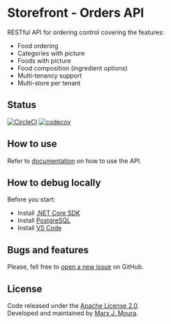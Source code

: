 # Storefront - Orders API

RESTful API for ordering control covering the features:

- Food ordering
- Categories with picture
- Foods with picture
- Food composition (ingredient options)
- Multi-tenancy support
- Multi-store per tenant

## Status

[![CircleCI](https://circleci.com/gh/storefront-community/orders-api.svg?style=shield&circle-token=3a9cee53112f55c417a6052e72a80ce1368f0e70)](https://circleci.com/gh/storefront-community/orders-api)
[![codecov](https://codecov.io/gh/storefront-community/orders-api/branch/master/graph/badge.svg?token=P5BlU6DEOF)](https://codecov.io/gh/storefront-community/orders-api)

## How to use

Refer to [documentation](https://storefront.community/developer) on how to use the API.

## How to debug locally

Before you start:

- Install [.NET Core SDK](https://www.microsoft.com/net/download/windows/)
- Install [PostgreSQL](https://www.postgresql.org/)
- Install [VS Code](https://code.visualstudio.com/)

## Bugs and features

Please, fell free to [open a new issue](https://github.com/storefront-community/orders-api/issues) on GitHub.

## License

Code released under the [Apache License 2.0](https://github.com/storefront-community/orders-api/blob/master/LICENSE).  
Developed and maintained by [Marx J. Moura](https://github.com/marxjmoura).
